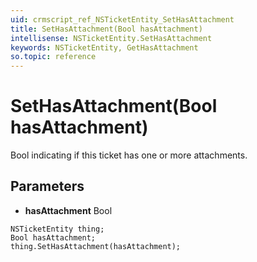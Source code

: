 ```yaml
---
uid: crmscript_ref_NSTicketEntity_SetHasAttachment
title: SetHasAttachment(Bool hasAttachment)
intellisense: NSTicketEntity.SetHasAttachment
keywords: NSTicketEntity, GetHasAttachment
so.topic: reference
---
```


# SetHasAttachment(Bool hasAttachment)

Bool indicating if this ticket has one or more attachments.

## Parameters

* **hasAttachment** Bool

```crmscript
NSTicketEntity thing;
Bool hasAttachment;
thing.SetHasAttachment(hasAttachment);
```

